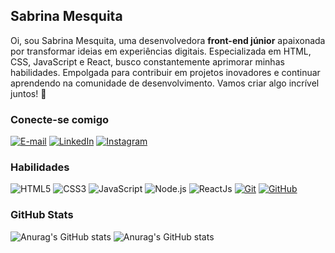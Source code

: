 ## Sabrina Mesquita
Oi, sou Sabrina Mesquita, uma desenvolvedora <b>front-end júnior</b> apaixonada por transformar ideias em experiências digitais. Especializada em HTML, CSS, JavaScript e React, busco constantemente aprimorar minhas habilidades. Empolgada para contribuir em projetos inovadores e continuar aprendendo na comunidade de desenvolvimento. Vamos criar algo incrível juntos! 🚀



### Conecte-se comigo

[![E-mail](https://img.shields.io/badge/-Email-000?style=for-the-badge&logo=gmail&logoColor=E94D5F)](mailto:sabrinagui.t@outlook.com)
[![LinkedIn](https://img.shields.io/badge/-LinkedIn-000?style=for-the-badge&logo=linkedin&logoColor=30A3DC)]([https://www.linkedin.com/in/srmesquita/](https://www.linkedin.com/in/sabrina-mesquita-8a39a6205/))
[![Instagram](https://img.shields.io/badge/-Instagram-000?style=for-the-badge&logo=instagram&logoColor=E94D5F)](https://www.instagram.com/sabrinamesquitaweb)

### Habilidades
![HTML5](https://img.shields.io/badge/HTML-000?style=for-the-badge&logo=html5)
![CSS3](https://img.shields.io/badge/CSS3-000?style=for-the-badge&logo=css3&logoColor=264CE4)
![JavaScript](https://img.shields.io/badge/javascript-000?style=for-the-badge&logo=javascript)
![Node.js](https://img.shields.io/badge/Node.js-8A2BE2?style=for-the-badge&logo=node.js&logoColor=white&labelColor=black)
![ReactJs](https://img.shields.io/badge/React-000?style=for-the-badge&logo=react)
[![Git](https://img.shields.io/badge/Git-000?style=for-the-badge&logo=git)](https://git-scm.com/doc) 
[![GitHub](https://img.shields.io/badge/GitHub-000?style=for-the-badge&logo=github)](https://docs.github.com/)

### GitHub Stats
![Anurag's GitHub stats](https://github-readme-stats.vercel.app/api?username=sabrinagui&bg_color=000&show_icons=true&icon_color=30A3DC&theme=gotham)
![Anurag's GitHub stats](https://github-readme-stats.vercel.app/api/top-langs/?username=sabrinagui&layout=compact&theme=gothan&bg_color=000)
